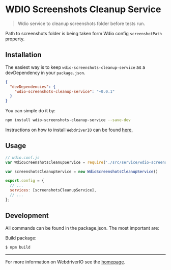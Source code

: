 WDIO Screenshots Cleanup Service
============================

> Wdio service to cleanup screenshots folder before tests run.

Path to screenshots folder is being taken form Wdio config `screenshotPath` property. 

## Installation

The easiest way is to keep `wdio-screenshots-cleanup-service` as a devDependency in your `package.json`.

```json
{
  "devDependencies": {
    "wdio-screenshots-cleanup-service": "~0.0.1"
  }
}
```

You can simple do it by:

```bash
npm install wdio-screenshots-cleanup-service --save-dev
```

Instructions on how to install `WebdriverIO` can be found [here.](http://webdriver.io/guide/getstarted/install.html)

## Usage

```js
// wdio.conf.js
var WdioScreenshotsCleanupService = require('./src/service/wdio-screenshots-cleanup-service').WdioScreenshotsCleanupService

var screenshotsCleanupService = new WdioScreenshotsCleanupService()

export.config = {
  // ...
  services: [screenshotsCleanupService],
  // ...
};
```

## Development

All commands can be found in the package.json. The most important are:

Build package:

```sh
$ npm build
```

----

For more information on WebdriverIO see the [homepage](http://webdriver.io).

